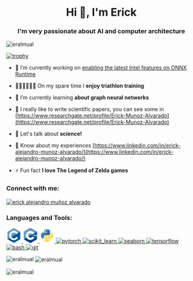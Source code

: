 <h1 align="center">Hi 👋, I'm Erick</h1>
<h3 align="center">I'm very passionate about AI and computer architecture</h3>

<p align="left"> <img src="https://komarev.com/ghpvc/?username=eralmual&label=Profile%20views&color=0e75b6&style=flat" alt="eralmual" /> </p>

[![trophy](https://github-profile-trophy.vercel.app/?username=ryo-ma&theme=onedark&title=-Stars,-Followers,-Repositories)](https://github.com/ryo-ma/github-profile-trophy)


- 🤖 I’m currently working on [enabling the latest Intel features on ONNX Runtime](https://github.com/eralmual/onnxruntime)

- 🏊‍♂️🚵‍♂️🏃‍♂️ On my spare time I **enjoy triathlon training**

- 🌱 I’m currently learning **about graph neural networks**

- 📝 I really like to write scientific papers, you can see some in [https://www.researchgate.net/profile/Erick-Munoz-Alvarado](https://www.researchgate.net/profile/Erick-Munoz-Alvarado)

- 💬 Let's talk about **science!**

- 📄 Know about my experiences [https://www.linkedin.com/in/erick-alejandro-munoz-alvarado/](https://www.linkedin.com/in/erick-alejandro-munoz-alvarado/)

- ⚡ Fun fact **I love The Legend of Zelda games**

<h3 align="left">Connect with me:</h3>
<p align="left">
<a href="https://linkedin.com/in/erick alejandro muñoz alvarado" target="blank"><img align="center" src="https://raw.githubusercontent.com/rahuldkjain/github-profile-readme-generator/master/src/images/icons/Social/linked-in-alt.svg" alt="erick alejandro muñoz alvarado" height="30" width="40" /></a>
</p>

<h3 align="left">Languages and Tools:</h3>
<p align="left"> <a href="https://www.cprogramming.com/" target="_blank" rel="noreferrer"> <img src="https://raw.githubusercontent.com/devicons/devicon/master/icons/c/c-original.svg" alt="c" width="40" height="40"/> </a> <a href="https://www.w3schools.com/cpp/" target="_blank" rel="noreferrer"> <img src="https://raw.githubusercontent.com/devicons/devicon/master/icons/cplusplus/cplusplus-original.svg" alt="cplusplus" width="40" height="40"/> </a> <a href="https://www.python.org" target="_blank" rel="noreferrer"> <img src="https://raw.githubusercontent.com/devicons/devicon/master/icons/python/python-original.svg" alt="python" width="40" height="40"/> </a> <a href="https://pytorch.org/" target="_blank" rel="noreferrer"> <img src="https://www.vectorlogo.zone/logos/pytorch/pytorch-icon.svg" alt="pytorch" width="40" height="40"/> </a> <a href="https://scikit-learn.org/" target="_blank" rel="noreferrer"> <img src="https://upload.wikimedia.org/wikipedia/commons/0/05/Scikit_learn_logo_small.svg" alt="scikit_learn" width="40" height="40"/> </a> <a href="https://seaborn.pydata.org/" target="_blank" rel="noreferrer"> <img src="https://seaborn.pydata.org/_images/logo-mark-lightbg.svg" alt="seaborn" width="40" height="40"/> </a> <a href="https://www.tensorflow.org" target="_blank" rel="noreferrer"> <img src="https://www.vectorlogo.zone/logos/tensorflow/tensorflow-icon.svg" alt="tensorflow" width="40" height="40"/> </a> <a href="https://www.gnu.org/software/bash/" target="_blank" rel="noreferrer"> <img src="https://www.vectorlogo.zone/logos/gnu_bash/gnu_bash-icon.svg" alt="bash" width="40" height="40"/> </a> <a href="https://git-scm.com/" target="_blank" rel="noreferrer"> <img src="https://www.vectorlogo.zone/logos/git-scm/git-scm-icon.svg" alt="git" width="40" height="40"/> </a> </p>

<p><img align="left" src="https://github-readme-stats.vercel.app/api/top-langs?username=eralmual&show_icons=true&locale=en&layout=compact" alt="eralmual" /></p>

<p>&nbsp;<img align="center" src="https://github-readme-stats.vercel.app/api?username=eralmual&show_icons=true&locale=en" alt="eralmual" /></p>

<p><img align="center" src="https://github-readme-streak-stats.herokuapp.com/?user=eralmual&" alt="eralmual" /></p>
